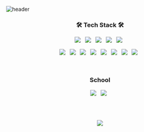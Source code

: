 ![header](https://capsule-render.vercel.app/api?type=waving&color=auto&height=200&section=header&text=Gunwoo%20Kim&fontSize=70&fontAlignY=35&color=0550AE)
<h3 align="center">
🛠 Tech Stack 🛠
</h3>
<p align="center">
<img src="https://img.shields.io/badge/Python-3766AB?style=flat-square&logo=Python&logoColor=white"/></a>&nbsp;&nbsp;
<img src="https://img.shields.io/badge/Vue.js-4FC08D?style=flat-square&logo=Vue.js&logoColor=white"/></a>&nbsp;&nbsp;
<img src="https://img.shields.io/badge/Node.js-339933?style=flat-square&logo=Node.js&logoColor=white"/></a>&nbsp;&nbsp;
<img src="https://img.shields.io/badge/Vue.js-4FC08D?style=flat-square&logo=Vue.js&logoColor=white"/></a>&nbsp;&nbsp;
<img src="https://img.shields.io/badge/Node.js-339933?style=flat-square&logo=Node.js&logoColor=white"/></a>&nbsp;&nbsp;
</p>

<p align="center">
<img src="https://img.shields.io/badge/Ubuntu-E95420?style=flat-square&logo=Ubuntu&logoColor=white"/></a>&nbsp;&nbsp;
<img src="https://img.shields.io/badge/C-A8B9CC?style=flat-square&logo=C&logoColor=white"/></a>&nbsp;&nbsp;
<img src="https://img.shields.io/badge/JavaScript-F7DF1E?style=flat-square&logo=JavaScript&logoColor=white"/></a>&nbsp;&nbsp;
<img src="https://img.shields.io/badge/CSS-1572B6?style=flat-square&logo=CSS3&logoColor=white"/></a>&nbsp;&nbsp;
<img src="https://img.shields.io/badge/Ubuntu-E95420?style=flat-square&logo=Ubuntu&logoColor=white"/></a>&nbsp;&nbsp;
<img src="https://img.shields.io/badge/C-A8B9CC?style=flat-square&logo=C&logoColor=white"/></a>&nbsp;&nbsp;
<img src="https://img.shields.io/badge/JavaScript-F7DF1E?style=flat-square&logo=JavaScript&logoColor=white"/></a>&nbsp;&nbsp;
<img src="https://img.shields.io/badge/CSS-1572B6?style=flat-square&logo=CSS3&logoColor=white"/></a>&nbsp;&nbsp;
</p>
<br>
<h3 align="center">
School
</h3>
<p align="center" font-weight="bold">
<img src="https://img.shields.io/badge/Jangseung-339933?style=flat-square&logo=Google Classroom&logoColor=white"/></a>&nbsp;&nbsp;
<img src="https://img.shields.io/badge/Jangseung-339933?style=flat-square&logo=Google Classroom&logoColor=white"/></a>&nbsp;&nbsp;
</p>
<br><br>
<p align="center">
  <a href="https://hits.seeyoufarm.com"><img src="https://hits.seeyoufarm.com/api/count/incr/badge.svg?url=https%3A%2F%2Fgithub.com%2Fgunwoo07&count_bg=%23AC69D3&title_bg=%23782A75&icon=github.svg&icon_color=%23390F0F&title=hits&edge_flat=false"/></a>
</p>
